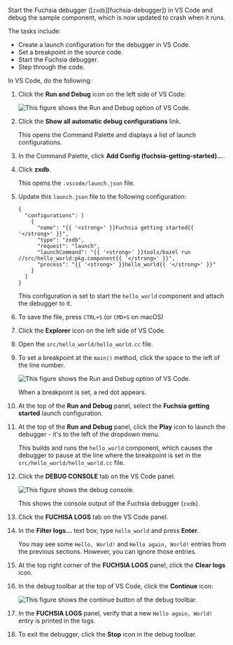 Start the Fuchsia debugger ([`zxdb`][fuchsia-debugger]) in VS Code and debug
the sample component, which is now  updated to crash when it runs.

The tasks include:

- Create a launch configuration for the debugger in VS Code.
- Set a breakpoint in the source code.
- Start the Fuchsia debugger.
- Step through the code.

In VS Code, do the following:

1. Click the **Run and Debug** icon on the left side of VS Code:

   <img class="vscode-image-center"
   alt="This figure shows the Run and Debug option of VS Code."
   src="/docs/reference/tools/editors/vscode/images/extensions/ext-start-debug.png">

1. Click the **Show all automatic debug configurations** link.

   This opens the Command Palette and displays a list of
   launch configurations.

1. In the Command Palette, click
   **Add Config (fuchsia-getting-started)...**.

1. Click **zxdb**.

   This opens the `.vscode/launch.json` file.

1. Update this `launch.json` file to the following configuration:

   ```json5 {:.devsite-disable-click-to-copy}
   {
     "configurations": [
       {
         "name": "{{ '<strong>' }}Fuchsia getting started{{ '</strong>' }}",
         "type": "zxdb",
         "request": "launch",
         "launchCommand": "{{ '<strong>' }}tools/bazel run //src/hello_world:pkg.component{{ '</strong>' }}",
         "process": "{{ '<strong>' }}hello_world{{ '</strong>' }}"
       }
     ]
   }
   ```

   This configuration is set to start the `hello_world`
   component and attach the debugger to it.

1. To save the file, press `CTRL+S` (or `CMD+S` on macOS)

1. Click the **Explorer** icon on the left side of VS Code.

1. Open the `src/hello_world/hello_world.cc` file.

1. To set a breakpoint at the `main()` method, click the space to the left of
   the line number.

   <img class="vscode-image vscode-image-center"
   alt="This figure shows the Run and Debug option of VS Code."
   src="images/get-started-vscode-breakpoint.png">

   When a breakpoint is set, a red dot appears.

1. At the top of the **Run and Debug** panel, select the
   **Fuchsia getting started** launch configuration.

1. At the top of the **Run and Debug** panel, click
   the **Play** icon to launch the debugger - it's to the left of the dropdown menu.

   This builds and runs the `hello_world` component, which causes
   the debugger to pause at the line where the breakpoint is set
   in the `src/hello_world/hello_world.cc` file.

1. Click the **DEBUG CONSOLE** tab on the VS Code panel.

   <img class="vscode-image vscode-image-center"
   alt="This figure shows the debug console."
   src="images/get-started-vscode-debug-console.png">

   This shows the console output of the Fuchsia debugger (`zxdb`).

1. Click the **FUCHISA LOGS** tab on the VS Code panel.

1. In the **Filter logs...** text box, type `hello_world` and press **Enter**.

   You may see some `Hello, World!` and `Hello again, World!` entries from
   the previous sections. However, you can ignore those entries.

1. At the top right corner of the **FUCHSIA LOGS** panel,
   click the **Clear logs** icon.

1. In the debug toolbar at the top of VS Code, click the **Continue** icon:

   <img class="vscode-image vscode-image-center"
   alt="This figure shows the continue button of the debug toolbar."
   src="images/get-started-vscode-debug-continue.png">

1. In the **FUCHSIA LOGS** panel, verify that a new `Hello again, World!`
   entry is printed in the logs.

1. To exit the debugger, click the **Stop** icon in the debug toolbar.
